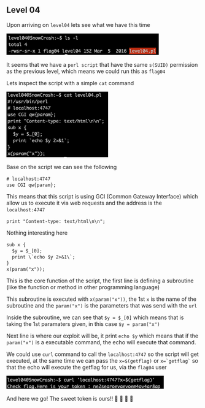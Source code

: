 <h2>Level 04</h2>

Upon arriving on `level04` lets see what we have this time

![alt text](./screenshot/image1.png)

It seems that we have a `perl script` that have the same `s(SUID)` permission as the previous level, which means we could run this as `flag04`

Lets inspect the script with a simple `cat` command

![alt text](./screenshot/image2.png)

Base on the script we can see the following
```console
# localhost:4747
use CGI qw{param};
```

This means that this script is using GCI (Common Gateway Interface) which allow us to execute it via web requests and the address is the `localhost:4747`

```console
print "Content-type: text/html\n\n";
```
Nothing interesting here

```console
sub x { 
  $y = $_[0];
  print \`echo $y 2>&1\`;
} 
x(param("x"));
```

This is the core function of the script, the first line is defining a subroutine (like the function or method in other programming language)

This subroutine is executed with `x(param("x"))`, the 1st `x` is the name of the subroutine and the `param("x")` is the parameters that was send with the `url`

Inside the subroutine, we can see that `$y = $_[0]` which means that is taking the 1st paramaters given, in this case `$y = param("x")`

Next line is where our exploit will be, it print `echo $y` which means that if the `param("x")` is a executable command, the echo will execute that command.

We could use `curl` command to call the `localhost:4747` so the script will get executed, at the same time we can pass the `x=$(getflag)` or `` x=`getflag` `` so that the echo will execute the getflag for us, via the `flag04` user

![alt text](./screenshot/image3.png)

And here we go! The sweet token is ours!! :partying_face: :tada: :tada: :tada:
